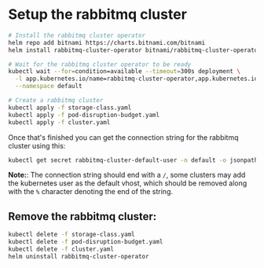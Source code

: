 # Setup the rabbitmq cluster

```bash
# Install the rabbitmq cluster operator
helm repo add bitnami https://charts.bitnami.com/bitnami
helm install rabbitmq-cluster-operator bitnami/rabbitmq-cluster-operator -f values.yaml

# Wait for the rabbitmq cluster operator to be ready
kubectl wait --for=condition=available --timeout=300s deployment \
  -l app.kubernetes.io/name=rabbitmq-cluster-operator,app.kubernetes.io/instance=rabbitmq-cluster-operator \
  --namespace default

# Create a rabbitmq cluster
kubectl apply -f storage-class.yaml
kubectl apply -f pod-disruption-budget.yaml
kubectl apply -f cluster.yaml
```

Once that's finished you can get the connection string for the rabbitmq cluster using this:

```bash
kubectl get secret rabbitmq-cluster-default-user -n default -o jsonpath="{.data.connection_string}" | base64 --decode
```

**Note:**: The connection string should end with a `/`, some clusters may add the kubernetes user as the default vhost, which should be removed along with the `%` character denoting the end of the string.

## Remove the rabbitmq cluster:

```bash
kubectl delete -f storage-class.yaml
kubectl delete -f pod-disruption-budget.yaml
kubectl delete -f cluster.yaml
helm uninstall rabbitmq-cluster-operator
```
